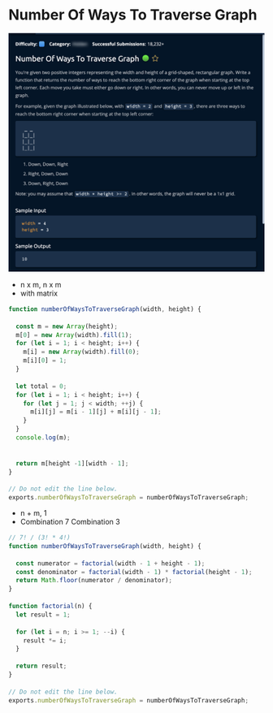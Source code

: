 # Number Of Ways To Traverse Graph

![](<../../../.gitbook/assets/Screenshot 2023-01-22 at 22.46.31.png>)

* n x m, n x m
* with matrix

```jsx
function numberOfWaysToTraverseGraph(width, height) {

  const m = new Array(height);
  m[0] = new Array(width).fill(1);
  for (let i = 1; i < height; i++) {
    m[i] = new Array(width).fill(0);
    m[i][0] = 1;
  }
  
  let total = 0;
  for (let i = 1; i < height; i++) {
    for (let j = 1; j < width; ++j) {
      m[i][j] = m[i - 1][j] + m[i][j - 1];
    }
  }
  console.log(m);

  
  return m[height -1][width - 1];
}

// Do not edit the line below.
exports.numberOfWaysToTraverseGraph = numberOfWaysToTraverseGraph;
```

* n + m, 1
* Combination 7 Combination 3

```jsx
// 7! / (3! * 4!)
function numberOfWaysToTraverseGraph(width, height) {

  const numerator = factorial(width - 1 + height - 1);
  const denominator = factorial(width - 1) * factorial(height - 1);
  return Math.floor(numerator / denominator);
}

function factorial(n) {
  let result = 1;

  for (let i = n; i >= 1; --i) {
    result *= i;
  }

  return result;
}

// Do not edit the line below.
exports.numberOfWaysToTraverseGraph = numberOfWaysToTraverseGraph;

```


